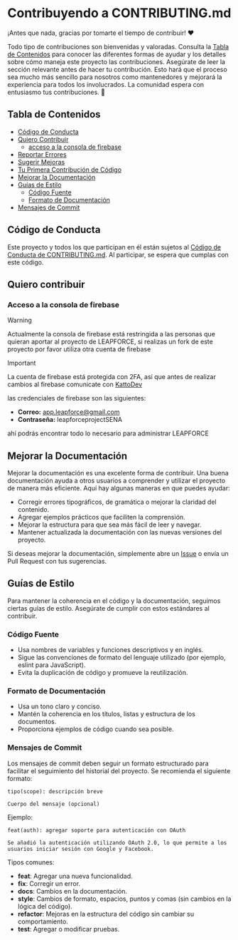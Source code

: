 # Contribuyendo a CONTRIBUTING.md

¡Antes que nada, gracias por tomarte el tiempo de contribuir! ❤️

Todo tipo de contribuciones son bienvenidas y valoradas. Consulta la [Tabla de Contenidos](#tabla-de-contenidos) para conocer las diferentes formas de ayudar y los detalles sobre cómo maneja este proyecto las contribuciones. Asegúrate de leer la sección relevante antes de hacer tu contribución. Esto hará que el proceso sea mucho más sencillo para nosotros como mantenedores y mejorará la experiencia para todos los involucrados. La comunidad espera con entusiasmo tus contribuciones. 🎉

## Tabla de Contenidos

- [Código de Conducta](#codigo-de-conducta)
- [Quiero Contribuir](#quiero-contribuir)
  - [acceso a la consola de firebase](#acceso-a-la-consola-de-firebase)
- [Reportar Errores](#reportar-errores)
- [Sugerir Mejoras](#sugerir-mejoras)
- [Tu Primera Contribución de Código](#tu-primera-contribucion-de-codigo)
- [Mejorar la Documentación](#mejorar-la-documentacion)
- [Guías de Estilo](#guias-de-estilo)
  - [Código Fuente](#código-fuente)
  - [Formato de Documentación](#formato-de-documentación)
- [Mensajes de Commit](#mensajes-de-commit)

## Código de Conducta

Este proyecto y todos los que participan en él están sujetos al [Código de Conducta de CONTRIBUTING.md](CODE_OF_CONDUCT.md). Al participar, se espera que cumplas con este código.

## Quiero contribuir

### Acceso a la consola de firebase

> [!WARNING]
> Actualmente la consola de firebase está restringida a las personas que quieran aportar al proyecto de LEAPFORCE, si realizas un fork de este proyecto por favor utiliza otra cuenta de firebase

> [!IMPORTANT]
> La cuenta de firebase está protegida con 2FA, así que antes de realizar cambios al firebase comunicate con
> [KattoDev](https://github.com/KattoDev)

las credenciales de firebase son las siguientes:

- **Correo:** app.leapforce@gmail.com
- **Contraseña:** leapforceprojectSENA

ahí podrás encontrar todo lo necesario para administrar LEAPFORCE

## Mejorar la Documentación

Mejorar la documentación es una excelente forma de contribuir. Una buena documentación ayuda a otros usuarios a comprender y utilizar el proyecto de manera más eficiente. Aquí hay algunas maneras en que puedes ayudar:

- Corregir errores tipográficos, de gramática o mejorar la claridad del contenido.
- Agregar ejemplos prácticos que faciliten la comprensión.
- Mejorar la estructura para que sea más fácil de leer y navegar.
- Mantener actualizada la documentación con las nuevas versiones del proyecto.

Si deseas mejorar la documentación, simplemente abre un [Issue](/issues/new) o envía un Pull Request con tus sugerencias.

## Guías de Estilo

Para mantener la coherencia en el código y la documentación, seguimos ciertas guías de estilo. Asegúrate de cumplir con estos estándares al contribuir.

### Código Fuente

- Usa nombres de variables y funciones descriptivos y en inglés.
- Sigue las convenciones de formato del lenguaje utilizado (por ejemplo, eslint para JavaScript).
- Evita la duplicación de código y promueve la reutilización.

### Formato de Documentación

- Usa un tono claro y conciso.
- Mantén la coherencia en los títulos, listas y estructura de los documentos.
- Proporciona ejemplos de código cuando sea posible.

### Mensajes de Commit

Los mensajes de commit deben seguir un formato estructurado para facilitar el seguimiento del historial del proyecto. Se recomienda el siguiente formato:

```
tipo(scope): descripción breve

Cuerpo del mensaje (opcional)
```

Ejemplo:

```
feat(auth): agregar soporte para autenticación con OAuth

Se añadió la autenticación utilizando OAuth 2.0, lo que permite a los usuarios iniciar sesión con Google y Facebook.
```

Tipos comunes:

- **feat**: Agregar una nueva funcionalidad.
- **fix**: Corregir un error.
- **docs**: Cambios en la documentación.
- **style**: Cambios de formato, espacios, puntos y comas (sin cambios en la lógica del código).
- **refactor**: Mejoras en la estructura del código sin cambiar su comportamiento.
- **test**: Agregar o modificar pruebas.
